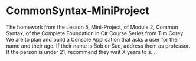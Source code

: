 # CommonSyntax-MiniProject
The homework from the Lesson 5, Mini-Project, of Module 2, Common Syntax, of the Complete Foundation in C# Course Series from Tim Corey. We are to plan and build a Console Application that asks a user for their name and their age. If their name is Bob or Sue, address them as professor. If the person is under 21, recommend they wait X years to s....
